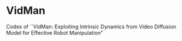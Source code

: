 # VidMan
Codes of ``VidMan: Exploiting Intrinsic Dynamics from Video Diffusion Model for Effective Robot Manipulation"
